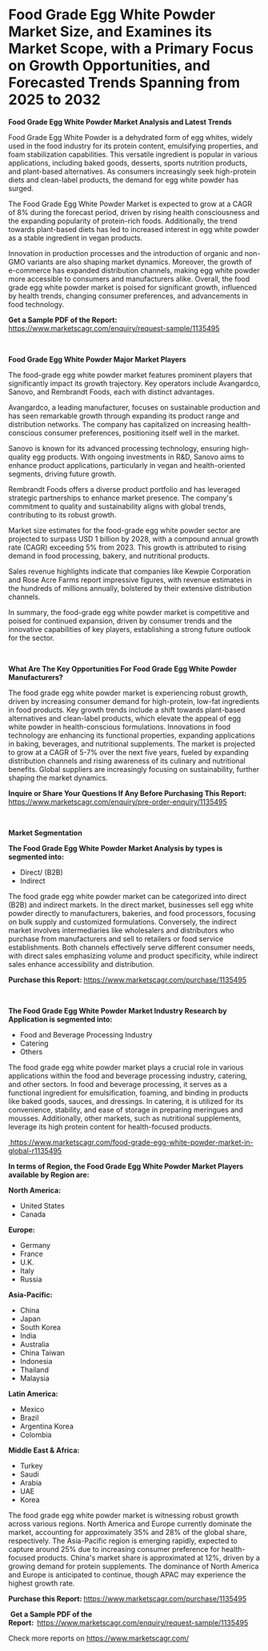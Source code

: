 <p><h1>Food Grade Egg White Powder Market Size, and Examines its Market Scope, with a Primary Focus on Growth Opportunities, and Forecasted Trends Spanning from 2025 to 2032</h1></p><p><strong>Food Grade Egg White Powder Market Analysis and Latest Trends</strong></p>
<p><p>Food Grade Egg White Powder is a dehydrated form of egg whites, widely used in the food industry for its protein content, emulsifying properties, and foam stabilization capabilities. This versatile ingredient is popular in various applications, including baked goods, desserts, sports nutrition products, and plant-based alternatives. As consumers increasingly seek high-protein diets and clean-label products, the demand for egg white powder has surged. </p><p>The Food Grade Egg White Powder Market is expected to grow at a CAGR of 8% during the forecast period, driven by rising health consciousness and the expanding popularity of protein-rich foods. Additionally, the trend towards plant-based diets has led to increased interest in egg white powder as a stable ingredient in vegan products. </p><p>Innovation in production processes and the introduction of organic and non-GMO variants are also shaping market dynamics. Moreover, the growth of e-commerce has expanded distribution channels, making egg white powder more accessible to consumers and manufacturers alike. Overall, the food grade egg white powder market is poised for significant growth, influenced by health trends, changing consumer preferences, and advancements in food technology.</p></p>
<p><strong>Get a Sample PDF of the Report:&nbsp;</strong> <a href="https://www.marketscagr.com/enquiry/request-sample/1135495?utm_campaign=3095&utm_medium=2&utm_source=Github&utm_content=ia&utm_term=25032025&utm_id=food-grade-egg-white-powder">https://www.marketscagr.com/enquiry/request-sample/1135495</a></p>
<p>&nbsp;</p>
<p><strong>Food Grade Egg White Powder Major Market Players</strong></p>
<p><p>The food-grade egg white powder market features prominent players that significantly impact its growth trajectory. Key operators include Avangardco, Sanovo, and Rembrandt Foods, each with distinct advantages.</p><p>Avangardco, a leading manufacturer, focuses on sustainable production and has seen remarkable growth through expanding its product range and distribution networks. The company has capitalized on increasing health-conscious consumer preferences, positioning itself well in the market.</p><p>Sanovo is known for its advanced processing technology, ensuring high-quality egg products. With ongoing investments in R&D, Sanovo aims to enhance product applications, particularly in vegan and health-oriented segments, driving future growth.</p><p>Rembrandt Foods offers a diverse product portfolio and has leveraged strategic partnerships to enhance market presence. The company's commitment to quality and sustainability aligns with global trends, contributing to its robust growth. </p><p>Market size estimates for the food-grade egg white powder sector are projected to surpass USD 1 billion by 2028, with a compound annual growth rate (CAGR) exceeding 5% from 2023. This growth is attributed to rising demand in food processing, bakery, and nutritional products.</p><p>Sales revenue highlights indicate that companies like Kewpie Corporation and Rose Acre Farms report impressive figures, with revenue estimates in the hundreds of millions annually, bolstered by their extensive distribution channels. </p><p>In summary, the food-grade egg white powder market is competitive and poised for continued expansion, driven by consumer trends and the innovative capabilities of key players, establishing a strong future outlook for the sector.</p></p>
<p>&nbsp;</p>
<p><strong>What Are The Key Opportunities For Food Grade Egg White Powder Manufacturers?</strong></p>
<p><p>The food grade egg white powder market is experiencing robust growth, driven by increasing consumer demand for high-protein, low-fat ingredients in food products. Key growth trends include a shift towards plant-based alternatives and clean-label products, which elevate the appeal of egg white powder in health-conscious formulations. Innovations in food technology are enhancing its functional properties, expanding applications in baking, beverages, and nutritional supplements. The market is projected to grow at a CAGR of 5-7% over the next five years, fueled by expanding distribution channels and rising awareness of its culinary and nutritional benefits. Global suppliers are increasingly focusing on sustainability, further shaping the market dynamics.</p></p>
<p><strong>Inquire or Share Your Questions If Any Before Purchasing This Report:</strong> <a href="https://www.marketscagr.com/enquiry/pre-order-enquiry/1135495?utm_campaign=3095&utm_medium=2&utm_source=Github&utm_content=ia&utm_term=25032025&utm_id=food-grade-egg-white-powder">https://www.marketscagr.com/enquiry/pre-order-enquiry/1135495</a></p>
<p>&nbsp;</p>
<p><strong>Market Segmentation</strong></p>
<p><strong>The Food Grade Egg White Powder Market Analysis by types is segmented into:</strong></p>
<p><ul><li>Direct/ (B2B)</li><li>Indirect</li></ul></p>
<p><p>The food grade egg white powder market can be categorized into direct (B2B) and indirect markets. In the direct market, businesses sell egg white powder directly to manufacturers, bakeries, and food processors, focusing on bulk supply and customized formulations. Conversely, the indirect market involves intermediaries like wholesalers and distributors who purchase from manufacturers and sell to retailers or food service establishments. Both channels effectively serve different consumer needs, with direct sales emphasizing volume and product specificity, while indirect sales enhance accessibility and distribution.</p></p>
<p><strong>Purchase this Report:&nbsp;</strong><a href="https://www.marketscagr.com/purchase/1135495?utm_campaign=3095&utm_medium=2&utm_source=Github&utm_content=ia&utm_term=25032025&utm_id=food-grade-egg-white-powder">https://www.marketscagr.com/purchase/1135495</a></p>
<p>&nbsp;</p>
<p><strong>The Food Grade Egg White Powder Market Industry Research by Application is segmented into:</strong></p>
<p><ul><li>Food and Beverage Processing Industry</li><li>Catering</li><li>Others</li></ul></p>
<p><p>The food grade egg white powder market plays a crucial role in various applications within the food and beverage processing industry, catering, and other sectors. In food and beverage processing, it serves as a functional ingredient for emulsification, foaming, and binding in products like baked goods, sauces, and dressings. In catering, it is utilized for its convenience, stability, and ease of storage in preparing meringues and mousses. Additionally, other markets, such as nutritional supplements, leverage its high protein content for health-focused products.</p></p>
<p><a href="https://www.marketscagr.com/food-grade-egg-white-powder-market-in-global-r1135495?utm_campaign=3095&utm_medium=2&utm_source=Github&utm_content=ia&utm_term=25032025&utm_id=food-grade-egg-white-powder">&nbsp;https://www.marketscagr.com/food-grade-egg-white-powder-market-in-global-r1135495</a></p>
<p><strong>In terms of Region, the Food Grade Egg White Powder Market Players available by Region are:</strong></p>
<p>
    <p> <strong> North America: </strong>
        <ul>
            <li>United States</li>
            <li>Canada</li>
        </ul>
        </p> 
    <p> <strong> Europe: </strong>
        <ul>
            <li>Germany</li>
            <li>France</li>
            <li>U.K.</li>
            <li>Italy</li>
            <li>Russia</li>
        </ul>
        </p> 
    <p> <strong> Asia-Pacific: </strong>
        <ul>
            <li>China</li>
            <li>Japan</li>
            <li>South Korea</li>
            <li>India</li>
            <li>Australia</li>
            <li>China Taiwan</li>
            <li>Indonesia</li>
            <li>Thailand</li>
            <li>Malaysia</li>
        </ul>
        </p> 
    <p> <strong> Latin America: </strong>
        <ul>
            <li>Mexico</li>
            <li>Brazil</li>
            <li>Argentina Korea</li>
            <li>Colombia</li>
        </ul>
        </p> 
    <p> <strong> Middle East & Africa: </strong>
        <ul>
            <li>Turkey</li>
            <li>Saudi</li>
            <li>Arabia</li>
            <li>UAE</li>
            <li>Korea</li>
        </ul>
    </p>
    </p>
<p><p>The food grade egg white powder market is witnessing robust growth across various regions. North America and Europe currently dominate the market, accounting for approximately 35% and 28% of the global share, respectively. The Asia-Pacific region is emerging rapidly, expected to capture around 25% due to increasing consumer preference for health-focused products. China's market share is approximated at 12%, driven by a growing demand for protein supplements. The dominance of North America and Europe is anticipated to continue, though APAC may experience the highest growth rate.</p></p>
<p><strong>Purchase this Report: </strong><a href="https://www.marketscagr.com/purchase/1135495?utm_campaign=3095&utm_medium=2&utm_source=Github&utm_content=ia&utm_term=25032025&utm_id=food-grade-egg-white-powder">https://www.marketscagr.com/purchase/1135495</a></p>
<p>&nbsp;<strong>Get a Sample PDF of the Report:&nbsp;&nbsp;</strong><a href="https://www.marketscagr.com/enquiry/request-sample/1135495?utm_campaign=3095&utm_medium=2&utm_source=Github&utm_content=ia&utm_term=25032025&utm_id=food-grade-egg-white-powder">https://www.marketscagr.com/enquiry/request-sample/1135495</a></p>
<p><strong></strong></p>
<p>Check more reports on <a href="https://www.marketscagr.com/?utm_campaign=3095&utm_medium=2&utm_source=Github&utm_content=ia&utm_term=25032025&utm_id=food-grade-egg-white-powder">https://www.marketscagr.com/</a></p>